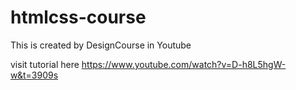 # htmlcss-course
This is created by DesignCourse in Youtube

visit tutorial here https://www.youtube.com/watch?v=D-h8L5hgW-w&t=3909s
